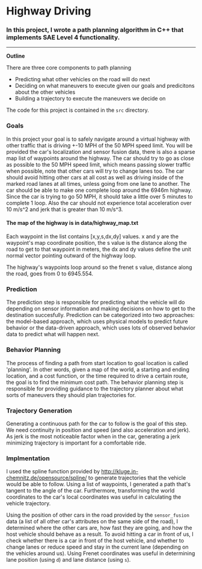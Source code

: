 # Highway Driving

### In this project, I wrote a path planning algorithm in C++ that implements SAE Level 4 functionality. 

---

**Outline**

There are three core components to path planning

* Predicting what other vehicles on the road will do next
* Deciding on what maneuvers to execute given our goals and predicitons about the other vehicles
* Building a trajectory to execute the maneuvers we decide on

The code for this project is contained in the `src` directory. 

### Goals
In this project your goal is to safely navigate around a virtual highway with other traffic that is driving +-10 MPH of the 50 MPH speed limit. You will be provided the car's localization and sensor fusion data, there is also a sparse map list of waypoints around the highway. The car should try to go as close as possible to the 50 MPH speed limit, which means passing slower traffic when possible, note that other cars will try to change lanes too. The car should avoid hitting other cars at all cost as well as driving inside of the marked road lanes at all times, unless going from one lane to another. The car should be able to make one complete loop around the 6946m highway. Since the car is trying to go 50 MPH, it should take a little over 5 minutes to complete 1 loop. Also the car should not experience total acceleration over 10 m/s^2 and jerk that is greater than 10 m/s^3.

#### The map of the highway is in data/highway_map.txt
Each waypoint in the list contains  [x,y,s,dx,dy] values. x and y are the waypoint's map coordinate position, the s value is the distance along the road to get to that waypoint in meters, the dx and dy values define the unit normal vector pointing outward of the highway loop.

The highway's waypoints loop around so the frenet s value, distance along the road, goes from 0 to 6945.554.

### Prediction
The prediction step is responsible for predicting what the vehicle will do depending on sensor information and making decisions on how to get to the destination succesfully. Prediction can be categorized into two approaches: the model-based approach, which uses physical models to predict future behavior or the data-driven approach, which uses lots of observed behavior data to predict what will happen next.
### Behavior Planning
The process of finding a path from start location to goal location is called 'planning'. In other words, given a map of the world, a starting and ending location, and a cost function, or the time required to drive a certain route, the goal is to find the minimum cost path. The behavior planning step is responsible for providing guidance to the trajectory planner about what sorts of maneuvers they should plan trajectories for.
### Trajectory Generation
Generating a continuous path for the car to follow is the goal of this step. We need continuity in position and speed (and also acceleration and jerk). As jerk is the most noticeable factor when in the car, generating a jerk minimizing trajectory is important for a comfortable ride. 

### Implmentation
I used the spline function provided by http://kluge.in-chemnitz.de/opensource/spline/ to generate trajectories that the vehicle would be able to follow. Using a list of waypoints, I generated a path that's tangent to the angle of the car. Furthermore, transforming the world coordinates to the car's local coordinates was useful in calculating the vehicle trajectory.

Using the position of other cars in the road provided by the `sensor_fusion` data (a list of all other car's attributes on the same side of the road), I determined where the other cars are, how fast they are going, and how the host vehicle should behave as a result. To avoid hitting a car in front of us, I check whether there is a car in front of the host vehicle, and whether to change lanes or reduce speed and stay in the current lane (depending on the vehicles around us). Using Frenet coordinates was useful in determining lane position (using `d`) and lane distance (using `s`). 
